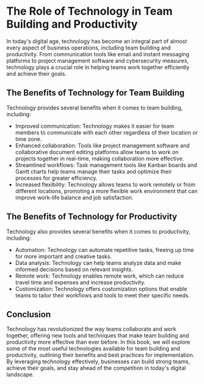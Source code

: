 The Role of Technology in Team Building and Productivity
=================================================================================

In today's digital age, technology has become an integral part of almost every aspect of business operations, including team building and productivity. From communication tools like email and instant messaging platforms to project management software and cybersecurity measures, technology plays a crucial role in helping teams work together efficiently and achieve their goals.

The Benefits of Technology for Team Building
--------------------------------------------

Technology provides several benefits when it comes to team building, including:

* Improved communication: Technology makes it easier for team members to communicate with each other regardless of their location or time zone.
* Enhanced collaboration: Tools like project management software and collaborative document editing platforms allow teams to work on projects together in real-time, making collaboration more effective.
* Streamlined workflows: Task management tools like Kanban boards and Gantt charts help teams manage their tasks and optimize their processes for greater efficiency.
* Increased flexibility: Technology allows teams to work remotely or from different locations, promoting a more flexible work environment that can improve work-life balance and job satisfaction.

The Benefits of Technology for Productivity
-------------------------------------------

Technology also provides several benefits when it comes to productivity, including:

* Automation: Technology can automate repetitive tasks, freeing up time for more important and creative tasks.
* Data analysis: Technology can help teams analyze data and make informed decisions based on relevant insights.
* Remote work: Technology enables remote work, which can reduce travel time and expenses and increase productivity.
* Customization: Technology offers customization options that enable teams to tailor their workflows and tools to meet their specific needs.

Conclusion
----------

Technology has revolutionized the way teams collaborate and work together, offering new tools and techniques that make team building and productivity more effective than ever before. In this book, we will explore some of the most useful technologies available for team building and productivity, outlining their benefits and best practices for implementation. By leveraging technology effectively, businesses can build strong teams, achieve their goals, and stay ahead of the competition in today's digital landscape.
